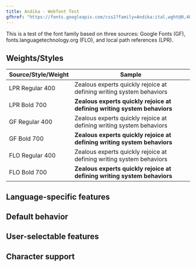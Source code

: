 ```yaml
---
title: Andika - Webfont Test
gfhref: "https://fonts.googleapis.com/css2?family=Andika:ital,wght@0,400;0,700;1,400;1,700&display=swap"
---
```


This is a test of the font family based on three sources: Google Fonts (GF), fonts.languagetechnology.org (FLO), and local path references (LPR).

## Weights/Styles

Source/Style/Weight | Sample
------- | -------------------------
LPR Regular 400 | <span class='lpr' style='font-weight: 400'>Zealous experts quickly rejoice at defining writing system behaviors</span>
LPR Bold 700 | <span class='lpr' style='font-weight: 700'>Zealous experts quickly rejoice at defining writing system behaviors</span>
GF Regular 400 | <span class='gf' style='font-weight: 400'>Zealous experts quickly rejoice at defining writing system behaviors</span>
GF Bold 700 | <span class='gf' style='font-weight: 700'>Zealous experts quickly rejoice at defining writing system behaviors</span>
FLO Regular 400 | <span class='flo' style='font-weight: 400'>Zealous experts quickly rejoice at defining writing system behaviors</span>
FLO Bold 700 | <span class='flo' style='font-weight: 700'>Zealous experts quickly rejoice at defining writing system behaviors</span>

## Language-specific features

## Default behavior

## User-selectable features

## Character support

